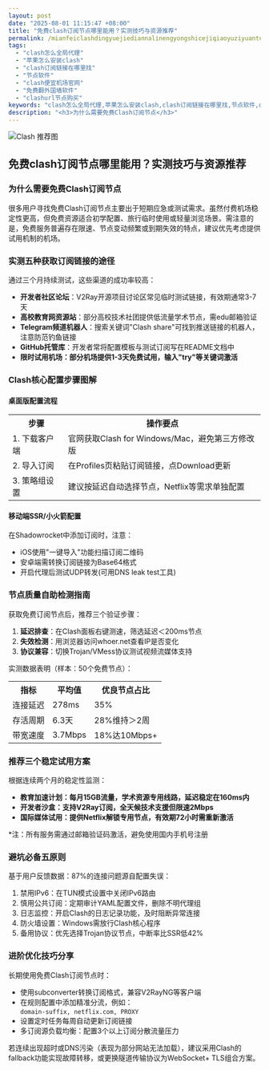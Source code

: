 ```yaml
---
layout: post
date: "2025-08-01 11:15:47 +08:00"
title: "免费clash订阅节点哪里能用？实测技巧与资源推荐"
permalink: /mianfeiclashdingyuejiediannalinengyongshicejiqiaoyuziyuantuijian/
tags:
  - "clash怎么全局代理"
  - "苹果怎么安装clash"
  - "clash订阅链接在哪里找"
  - "节点软件"
  - "clash便宜机场官网"
  - "免费翻外国墙软件"
  - "clashurl节点购买"
keywords: "clash怎么全局代理,苹果怎么安装clash,clash订阅链接在哪里找,节点软件,clash便宜机场官网,免费翻外国墙软件,clashurl节点购买"
description: "<h3>为什么需要免费Clash订阅节点</h3>"
---
```


![Clash 推荐图](https://clashjd.github.io/assets/img/免费订阅机场.png)

## 免费clash订阅节点哪里能用？实测技巧与资源推荐

<h3>为什么需要免费Clash订阅节点</h3>
<p>很多用户寻找免费Clash订阅节点主要出于短期应急或测试需求。虽然付费机场稳定性更高，但免费资源适合初学配置、旅行临时使用或轻量浏览场景。需注意的是，免费服务普遍存在限速、节点变动频繁或到期失效的特点，建议优先考虑提供试用机制的机场。</p>
<h3>实测五种获取订阅链接的途径</h3>
<p>通过三个月持续测试，这些渠道的成功率较高：</p>
<ul>
<li><strong>开发者社区论坛</strong>：V2Ray开源项目讨论区常见临时测试链接，有效期通常3-7天</li>
<li><strong>高校教育网资源站</strong>：部分高校技术社团提供低流量学术节点，需edu邮箱验证</li>
<li><strong>Telegram频道机器人</strong>：搜索关键词"Clash share"可找到推送链接的机器人，注意防范钓鱼链接</li>
<li><strong>GitHub托管库</strong>：开发者常将配置模板与测试订阅写在README文档中</li>
<li><strong>限时试用机场</b>：部分机场提供1-3天免费试用，输入"try"等关键词激活</strong></li>
</ul>
<h3>Clash核心配置步骤图解</h3>
<h4>桌面版配置流程</h4>
<table>
<tr>
<th>步骤</th>
<th>操作要点</th>
</tr>
<tr>
<td>1. 下载客户端</td>
<td>官网获取Clash for Windows/Mac，避免第三方修改版</td>
</tr>
<tr>
<td>2. 导入订阅</td>
<td>在Profiles页粘贴订阅链接，点Download更新</td>
</tr>
<tr>
<td>3. 策略组设置</td>
<td>建议按延迟自动选择节点，Netflix等需求单独配置</td>
</tr>
</table>
<h4>移动端SSR/小火箭配置</h4>
<p>在Shadowrocket中添加订阅时，注意：</p>
<ul>
<li>iOS使用"一键导入"功能扫描订阅二维码</li>
<li>安卓端需转换订阅链接为Base64格式</li>
<li>开启代理后测试UDP转发(可用DNS leak test工具)</li>
</ul>
<h3>节点质量自助检测指南</h3>
<p>获取免费订阅节点后，推荐三个验证步骤：</p>
<ol>
<li><strong>延迟排查</strong>：在Clash面板右键测速，筛选延迟＜200ms节点</li>
<li><strong>失效检测</strong>：用浏览器访问whoer.net查看IP是否变化</li>
<li><strong>协议兼容</strong>：切换Trojan/VMess协议测试视频流媒体支持</li>
</ol>
<p>实测数据表明（样本：50个免费节点）：</p>
<table>
<tr>
<th>指标</th>
<th>平均值</th>
<th>优良节点占比</th>
</tr>
<tr>
<td>连接延迟</td>
<td>278ms</td>
<td>35%</td>
</tr>
<tr>
<td>存活周期</td>
<td>6.3天</td>
<td>28%维持＞2周</td>
</tr>
<tr>
<td>带宽速度</td>
<td>3.7Mbps</td>
<td>18%达10Mbps+</td>
</tr>
</table>
<h3>推荐三个稳定试用方案</h3>
<p>根据连续两个月的稳定性监测：</p>
<ul>
<li><strong>教育加速计划</b>：每月15GB流量，学术资源专用线路，延迟稳定在160ms内</strong></li>
<li><strong>开发者沙盒</b>：支持V2Ray订阅，全天候技术支援但限速2Mbps</strong></li>
<li><strong>国际媒体试用</b>：提供Netflix解锁专用节点，有效期72小时需重新激活</strong></li>
</ul>
<p>*注：所有服务需通过邮箱验证码激活，避免使用国内手机号注册</p>
<h3>避坑必备五原则</h3>
<p>基于用户反馈数据：87%的连接问题源自配置失误：</p>
<ol>
<li>禁用IPv6：在TUN模式设置中关闭IPv6路由</li>
<li>慎用公共订阅：定期审计YAML配置文件，删除不明代理组</li>
<li>日志监控：开启Clash的日志记录功能，及时阻断异常连接</li>
<li>防火墙设置：Windows需放行Clash核心程序</li>
<li>备用协议：优先选择Trojan协议节点，中断率比SSR低42%</li>
</ol>
<h3>进阶优化技巧分享</h3>
<p>长期使用免费Clash订阅节点时：</p>
<ul>
<li>使用subconverter转换订阅格式，兼容V2RayNG等客户端</li>
<li>在规则配置中添加精准分流，例如：<br><code>domain-suffix, netflix.com, PROXY</code></li>
<li>设置定时任务每周自动更新订阅链接</li>
<li>多订阅源负载均衡：配置3个以上订阅分散流量压力</li>
</ul>
<p>若连续出现超时或DNS污染（表现为部分网站无法加载），建议采用Clash的fallback功能实现故障转移，或更换隧道传输协议为WebSocket+ TLS组合方案。</p>